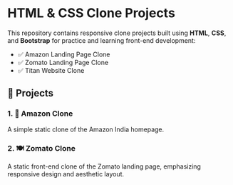 # HTML & CSS Clone Projects

This repository contains responsive clone projects built using **HTML**, **CSS**, and **Bootstrap** for practice and learning front-end development:

- ✅ Amazon Landing Page Clone  
- ✅ Zomato Landing Page Clone  
- ✅ Titan Website Clone

## 📁 Projects

### 1. 🔶 Amazon Clone

A simple static clone of the Amazon India homepage.

### 2. 🍽️ Zomato Clone

A static front-end clone of the Zomato landing page, emphasizing responsive design and aesthetic layout.


